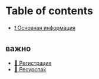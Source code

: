 # Table of contents

* [❗ Основная информация](README.md)

## важно

* [🚪 Регистрация](vazhno/registraciya.md)
* [🧩 Ресурспак](vazhno/resurspak.md)
